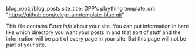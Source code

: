 blog_root: /blog_posts
site_title: DPP's plaything
template_url: "https://github.com/telegr-am/template-blue.git"


This file contains _Extra Info_ about your site.  You can
put information in here like which directory you want your posts in
and that sort of stuff and the information will be part of every page
in your site.  But this page will not be part of your site.

